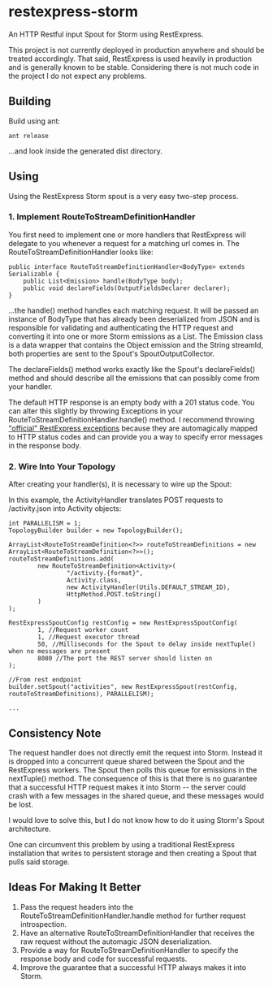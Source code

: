 restexpress-storm
=================

An HTTP Restful input Spout for Storm using RestExpress.

This project is not currently deployed in production anywhere and should be treated accordingly.  That said, RestExpress is used heavily in production and is generally known to be stable.  Considering there is not much code in the project I do not expect any problems.

## Building

Build using ant:

    ant release

...and look inside the generated dist directory.

## Using

Using the RestExpress Storm spout is a very easy two-step process.

### 1. Implement RouteToStreamDefinitionHandler

You first need to implement one or more handlers that RestExpress will delegate to you whenever a request for a matching url comes in.  The RouteToStreamDefinitionHandler looks like:

    public interface RouteToStreamDefinitionHandler<BodyType> extends Serializable {
        public List<Emission> handle(BodyType body);
        public void declareFields(OutputFieldsDeclarer declarer);
    }

...the handle() method handles each matching request.  It will be passed an instance of BodyType that has already been deserialized from JSON and is responsible for validating and authenticating the HTTP request and converting it into one or more Storm emissions as a List<Emission>.  The Emission class is a data wrapper that contains the Object emission and the String streamId, both properties are sent to the Spout's SpoutOutputCollector.

The declareFields() method works exactly like the Spout's declareFields() method and should describe all the emissions that can possibly come from your handler.

The default HTTP response is an empty body with a 201 status code.  You can alter this slightly by throwing Exceptions in your RouteToStreamDefinitionHandler.handle() method.  I recommend throwing ["official" RestExpress exceptions](https://github.com/RestExpress/RestExpress/tree/master/src/java/com/strategicgains/restexpress/exception) because they are automagically mapped to HTTP status codes and can provide you a way to specify error messages in the response body. 

### 2. Wire Into Your Topology

After creating your handler(s), it is necessary to wire up the Spout:

In this example, the ActivityHandler translates POST requests to /activity.json into Activity objects:

    int PARALLELISM = 1;
    TopologyBuilder builder = new TopologyBuilder();
            
    ArrayList<RouteToStreamDefinition<?>> routeToStreamDefinitions = new ArrayList<RouteToStreamDefinition<?>>();
    routeToStreamDefinitions.add(
            new RouteToStreamDefinition<Activity>(
                    "/activity.{format}",
                    Activity.class,
                    new ActivityHandler(Utils.DEFAULT_STREAM_ID),
                    HttpMethod.POST.toString()
            )
    );
    
    RestExpressSpoutConfig restConfig = new RestExpressSpoutConfig(
            1, //Request worker count
            1, //Request executor thread
            50, //Milliseconds for the Spout to delay inside nextTuple() when no messages are present
            8080 //The port the REST server should listen on
    );
    
    //From rest endpoint
    builder.setSpout("activities", new RestExpressSpout(restConfig, routeToStreamDefinitions), PARALLELISM);

    ...

## Consistency Note

The request handler does not directly emit the request into Storm.  Instead it is dropped into a concurrent queue shared between the Spout and the RestExpress workers.  The Spout then polls this queue for emissions in the nextTuple() method.  The consequence of this is that there is no guarantee that a successful HTTP request makes it into Storm -- the server could crash with a few messages in the shared queue, and these messages would be lost.

I would love to solve this, but I do not know how to do it using Storm's Spout architecture.

One can circumvent this problem by using a traditional RestExpress installation that writes to persistent storage and then creating a Spout that pulls said storage.

## Ideas For Making It Better

1. Pass the request headers into the RouteToStreamDefinitionHandler.handle method for further request introspection.
2. Have an alternative RouteToStreamDefinitionHandler that receives the raw request without the automagic JSON deserialization.
3. Provide a way for RouteToStreamDefinitionHandler to specify the response body and code for successful requests.
4. Improve the guarantee that a successful HTTP always makes it into Storm.